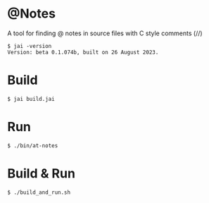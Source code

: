 # @Notes
A tool for finding @ notes in source files with C style comments (//)

```console
$ jai -version
Version: beta 0.1.074b, built on 26 August 2023.
```

# Build
```console
$ jai build.jai
```

# Run
```console
$ ./bin/at-notes
```

# Build & Run
```
$ ./build_and_run.sh
```
